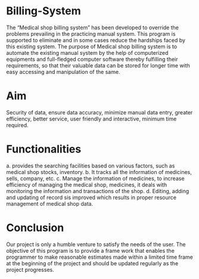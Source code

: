 # Billing-System
The “Medical shop billing system” has been developed to override the problems prevailing in the practicing manual system. 
This program is supported to eliminate and in some cases reduce the hardships faced by this existing system.
The purpose of Medical shop billing system is to automate the existing manual system by the help of computerized equipments and 
full-fledged computer software thereby fulfilling their requirements, so that their valuable data can be stored for longer time with easy accessing and manipulation of the same.

# Aim 
Security of data, ensure data accuracy, minimize manual data entry, greater efficiency, better service, user friendly and interactive, minimum time required.

# Functionalities 
a. provides the searching facilities based on various factors, such as medical shop stocks, inventory.
b. It tracks all the information of medicines, sells, company, etc.
c. Manage the information of medicines, to increase efficiency of managing the medical shop, medicines, it deals with monitoring the information  and transactions of the shop.
d. Editing, adding and updating of record sis improved which results in proper resource management of medical shop data.


# Conclusion
Our project is only a humble venture to satisfy the needs of the user. The objective of this program is to provide a frame work that enables the programmer to make reasonable estimates made within a limited time frame at the beginning of the project and should be updated regularly as the project progresses.

